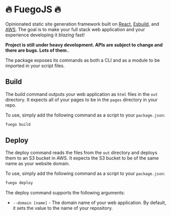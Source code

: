 # 🔥 FuegoJS 🔥
    
Opinionated static site generation framework built on [React](https://reactjs.org/), [Esbuild](https://esbuild.github.io/), and [AWS](https://aws.amazon.com/). The goal is to make your full stack web application and your experience developing it _blazing_ fast!

**Project is still under heavy development. APIs are subject to change and there are bugs. Lots of them.**.

The package exposes its commands as both a CLI and as a module to be imported in your script files.
    
## Build

The build command outputs your web application as `html` files in the `out` directory. It expects all of your pages to be in the `pages` directory in your repo.

To use, simply add the following command as a script to your `package.json`:

```bash
fuego build
```

## Deploy

The deploy command reads the files from the `out` directory and deploys them to an S3 bucket in AWS. It expects the S3 bucket to be of the same name as your website domain.

To use, simply add the following command as a script to your `package.json`:

```bash
fuego deploy
```

The deploy command supports the following arguments:
- `--domain [name]` - The domain name of your web application. By default, it sets the value to the name of your repository.
